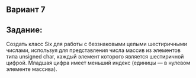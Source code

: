 ## Вариант 7
## Задание:
Создать класс Six для работы с беззнаковыми целыми шестиричными числами, используя для представления 
числа массив из элементов типа unsigned char, каждый элемент которого является шестиричной цифрой. 
Младшая цифра имеет меньший индекс (единицы — в нулевом элементе массива).
